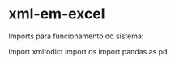 # xml-em-excel

Imports para funcionamento do sistema: 

import xmltodict 
import os 
import pandas as pd 